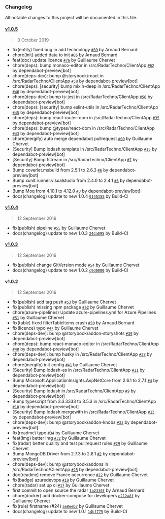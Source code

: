 ### Changelog
All notable changes to this project will be documented in this file.

#### [v1.0.5](https://github.com/axa-group/radar/compare/v1.0.4...v1.0.5)
> 3 October 2019
- fix(entity) fixed bug in add technology [`#89`](https://github.com/axa-group/radar/pull/89) by Arnaud Bernard
- chore(init) added data to init [`#86`](https://github.com/axa-group/radar/pull/86) by Arnaud Bernard
- feat(doc) update licence [`#76`](https://github.com/axa-group/radar/pull/76) by Guillaume Chervet
- chore(deps): bump monaco-editor in /src/RadarTechno/ClientApp [`#62`](https://github.com/axa-group/radar/pull/62) by dependabot-preview[bot]
- chore(deps-dev): bump @storybook/react in /src/RadarTechno/ClientApp [`#58`](https://github.com/axa-group/radar/pull/58) by dependabot-preview[bot]
- chore(deps): [security] bump mixin-deep in /src/RadarTechno/ClientApp [`#46`](https://github.com/axa-group/radar/pull/46) by dependabot-preview[bot]
- chore(deps-dev): bump ts-jest in /src/RadarTechno/ClientApp [`#56`](https://github.com/axa-group/radar/pull/56) by dependabot-preview[bot]
- chore(deps): [security] bump eslint-utils in /src/RadarTechno/ClientApp [`#45`](https://github.com/axa-group/radar/pull/45) by dependabot-preview[bot]
- chore(deps): bump react-router-dom in /src/RadarTechno/ClientApp [`#35`](https://github.com/axa-group/radar/pull/35) by dependabot-preview[bot]
- chore(deps): bump @types/react-dom in /src/RadarTechno/ClientApp [`#43`](https://github.com/axa-group/radar/pull/43) by dependabot-preview[bot]
- chore(mergify) auto merge dependabot pullrequest [`#60`](https://github.com/axa-group/radar/pull/60) by Guillaume Chervet
- [Security] Bump lodash.template in /src/RadarTechno/ClientApp [`#15`](https://github.com/axa-group/radar/pull/15) by dependabot-preview[bot]
- [Security] Bump fstream in /src/RadarTechno/ClientApp [`#7`](https://github.com/axa-group/radar/pull/7) by dependabot-preview[bot]
- Bump coverlet.msbuild from 2.5.1 to 2.6.3 [`#6`](https://github.com/axa-group/radar/pull/6) by dependabot-preview[bot]
- Bump xunit.runner.visualstudio from 2.4.0 to 2.4.1 [`#5`](https://github.com/axa-group/radar/pull/5) by dependabot-preview[bot]
- Bump Moq from 4.10.1 to 4.12.0 [`#3`](https://github.com/axa-group/radar/pull/3) by dependabot-preview[bot]
- docs(changelog) update to new 1.0.4 [`0145155`](https://github.com/axa-group/radar/commit/0145155cff7de0fcb03ddc56c89f02da99c3c957) by Build-CI 

#### [v1.0.4](https://github.com/axa-group/radar/compare/v1.0.3...v1.0.4)
> 12 September 2019
- fix(publish) pipeline [`#55`](https://github.com/axa-group/radar/pull/55) by Guillaume Chervet
- docs(changelog) update to new 1.0.3 [`34da095`](https://github.com/axa-group/radar/commit/34da09527f84e920d065f3d0ef44d52c5f0ec464) by Build-CI 

#### [v1.0.3](https://github.com/axa-group/radar/compare/v1.0.2...v1.0.3)
> 12 September 2019
- fix(publish) change GitVersion mode [`#54`](https://github.com/axa-group/radar/pull/54) by Guillaume Chervet
- docs(changelog) update to new 1.0.2 [`c9d0000`](https://github.com/axa-group/radar/commit/c9d0000fe53714e9394d20bed2303b87a5d2c059) by Build-CI 

#### v1.0.2
> 12 September 2019
- fix(publish) add tag push [`#53`](https://github.com/axa-group/radar/pull/53) by Guillaume Chervet
- fix(publish) missing npm package [`#52`](https://github.com/axa-group/radar/pull/52) by Guillaume Chervet
- chore(azure-pipelines) Update azure-pipelines.yml for Azure Pipelines [`#51`](https://github.com/axa-group/radar/pull/51) by Guillaume Chervet
- fix(table) fixed filterTableItems crash [`#50`](https://github.com/axa-group/radar/pull/50) by Arnaud Bernard
- fix(licence) typo [`#47`](https://github.com/axa-group/radar/pull/47) by Guillaume Chervet
- chore(deps-dev): bump @storybook/addon-storyshots [`#39`](https://github.com/axa-group/radar/pull/39) by dependabot-preview[bot]
- chore(deps): bump react-monaco-editor in /src/RadarTechno/ClientApp [`#40`](https://github.com/axa-group/radar/pull/40) by dependabot-preview[bot]
- chore(deps-dev): bump husky in /src/RadarTechno/ClientApp [`#38`](https://github.com/axa-group/radar/pull/38) by dependabot-preview[bot]
- chore(mergify) init config [`#41`](https://github.com/axa-group/radar/pull/41) by Guillaume Chervet
- [Security] Bump lodash-es in /src/RadarTechno/ClientApp [`#11`](https://github.com/axa-group/radar/pull/11) by dependabot-preview[bot]
- Bump Microsoft.ApplicationInsights.AspNetCore from 2.6.1 to 2.7.1 [`#4`](https://github.com/axa-group/radar/pull/4) by dependabot-preview[bot]
- [Security] Bump lodash in /src/RadarTechno/ClientApp [`#9`](https://github.com/axa-group/radar/pull/9) by dependabot-preview[bot]
- Bump typescript from 3.3.3333 to 3.5.3 in /src/RadarTechno/ClientApp [`#10`](https://github.com/axa-group/radar/pull/10) by dependabot-preview[bot]
- [Security] Bump lodash.mergewith in /src/RadarTechno/ClientApp [`#13`](https://github.com/axa-group/radar/pull/13) by dependabot-preview[bot]
- chore(deps-dev): bump @storybook/addon-knobs [`#33`](https://github.com/axa-group/radar/pull/33) by dependabot-preview[bot]
- fix(readme) typo [`#34`](https://github.com/axa-group/radar/pull/34) by Guillaume Chervet
- feat(img) better img [`#32`](https://github.com/axa-group/radar/pull/32) by Guillaume Chervet
- fix(radar) better quality and test pullrequest rules [`#29`](https://github.com/axa-group/radar/pull/29) by Guillaume Chervet
- Bump MongoDB.Driver from 2.7.3 to 2.8.1 [`#2`](https://github.com/axa-group/radar/pull/2) by dependabot-preview[bot]
- chore(deps-dev): bump @storybook/addons in /src/RadarTechno/ClientApp [`#25`](https://github.com/axa-group/radar/pull/25) by dependabot-preview[bot]
- doc(readme) remove France occurrence [`#22`](https://github.com/axa-group/radar/pull/22) by Guillaume Chervet
- fix(badge) azuredevops [`#19`](https://github.com/axa-group/radar/pull/19) by Guillaume Chervet
- chore(radar) set up ci [`#17`](https://github.com/axa-group/radar/pull/17) by Guillaume Chervet
- first commit to open source the radar [`1a2330f`](https://github.com/axa-group/radar/commit/1a2330f7cacd6bdaf491bc420f89ac93d1357eb8) by Arnaud Bernard 
- chore(docker) add docker-compose for developers [`e212a8f`](https://github.com/axa-group/radar/commit/e212a8f1044edc1f223b35d8e13326ab6a80b2c0) by Guillaume Chervet 
- fix(rule) firstname (#24) [`ae8eeb7`](https://github.com/axa-group/radar/commit/ae8eeb7a4e1d657ecb16ba03c102171f3d1e79c2) by Guillaume Chervet 
- docs(changelog) update to new 1.0.1 [`14bf775`](https://github.com/axa-group/radar/commit/14bf77511c29eab6a8f428722e3a7a39005880ac) by Build-CI 
